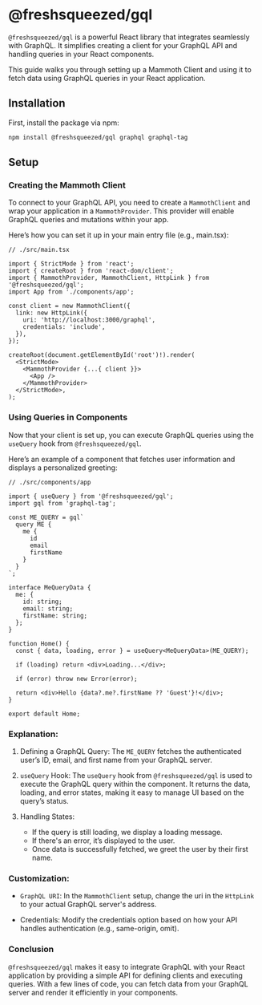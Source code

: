 # @freshsqueezed/gql

`@freshsqueezed/gql` is a powerful React library that integrates seamlessly with GraphQL. It simplifies creating a client for your GraphQL API and handling queries in your React components.

This guide walks you through setting up a Mammoth Client and using it to fetch data using GraphQL queries in your React application.

## Installation

First, install the package via npm:

```bash
npm install @freshsqueezed/gql graphql graphql-tag
```

## Setup

### Creating the Mammoth Client

To connect to your GraphQL API, you need to create a `MammothClient` and wrap your application in a `MammothProvider`. This provider will enable GraphQL queries and mutations within your app.

Here’s how you can set it up in your main entry file (e.g., main.tsx):

```tsx
// ./src/main.tsx

import { StrictMode } from 'react';
import { createRoot } from 'react-dom/client';
import { MammothProvider, MammothClient, HttpLink } from '@freshsqueezed/gql';
import App from './components/app';

const client = new MammothClient({
  link: new HttpLink({
    uri: 'http://localhost:3000/graphql',
    credentials: 'include',
  }),
});

createRoot(document.getElementById('root')!).render(
  <StrictMode>
    <MammothProvider {...{ client }}>
      <App />
    </MammothProvider>
  </StrictMode>,
);
```

### Using Queries in Components

Now that your client is set up, you can execute GraphQL queries using the `useQuery` hook from `@freshsqueezed/gql`.

Here’s an example of a component that fetches user information and displays a personalized greeting:

```tsx
// ./src/components/app

import { useQuery } from '@freshsqueezed/gql';
import gql from 'graphql-tag';

const ME_QUERY = gql`
  query ME {
    me {
      id
      email
      firstName
    }
  }
`;

interface MeQueryData {
  me: {
    id: string;
    email: string;
    firstName: string;
  };
}

function Home() {
  const { data, loading, error } = useQuery<MeQueryData>(ME_QUERY);

  if (loading) return <div>Loading...</div>;

  if (error) throw new Error(error);

  return <div>Hello {data?.me?.firstName ?? 'Guest'}!</div>;
}

export default Home;
```

### Explanation:

1. Defining a GraphQL Query: The `ME_QUERY` fetches the authenticated user’s ID, email, and first name from your GraphQL server.

2. `useQuery` Hook: The `useQuery` hook from `@freshsqueezed/gql` is used to execute the GraphQL query within the component. It returns the data, loading, and error states, making it easy to manage UI based on the query’s status.

3. Handling States:
   - If the query is still loading, we display a loading message.
   - If there's an error, it’s displayed to the user.
   - Once data is successfully fetched, we greet the user by their first name.

### Customization:

- `GraphQL URI`: In the `MammothClient` setup, change the uri in the `HttpLink` to your actual GraphQL server's address.

- Credentials: Modify the credentials option based on how your API handles authentication (e.g., same-origin, omit).

### Conclusion

`@freshsqueezed/gql` makes it easy to integrate GraphQL with your React application by providing a simple API for defining clients and executing queries. With a few lines of code, you can fetch data from your GraphQL server and render it efficiently in your components.
